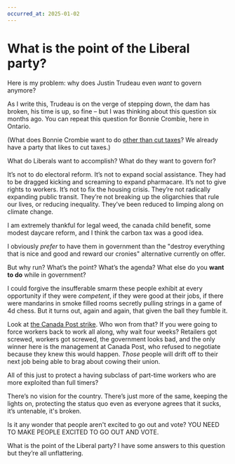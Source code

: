 ```yaml
---
occurred_at: 2025-01-02
---
```


# What is the point of the Liberal party?

Here is my problem: why does Justin Trudeau even _want_ to govern anymore?

As I write this, Trudeau is on the verge of stepping down, the dam has broken, his time is up, so fine – but I was thinking about this question six months ago. You can repeat this question for Bonnie Crombie, here in Ontario.

(What does Bonnie Crombie want to do [other than cut taxes](https://www.thestar.com/politics/provincial/crombies-liberals-pledge-income-tax-breaks-that-they-say-doug-ford-has-failed-to-deliver/article_d014448a-a0f1-11ef-8c77-436b262bf60d.html)? We already have a party that likes to cut taxes.)

What do Liberals want to accomplish? What do they want to govern for?

It’s not to do electoral reform. It’s not to expand social assistance. They had to be dragged kicking and screaming to expand pharmacare. It’s not to give rights to workers. It’s not to fix the housing crisis. They’re not radically expanding public transit. They’re not breaking up the oligarchies that rule our lives, or reducing inequality. They’ve been reduced to limping along on climate change.

I am extremely thankful for legal weed, the canada child benefit, some modest daycare reform, and I think the carbon tax was a good idea.

I obviously _prefer_ to have them in government than the "destroy everything that is nice and good and reward our cronies" alternative currently on offer.

But why run? What’s the point? What’s the agenda? What else do you **want to do** while in government?

I could forgive the insufferable smarm these people exhibit at every opportunity if they were _competent_, if they were good at their jobs, if there were mandarins in smoke filled rooms secretly pulling strings in a game of 4d chess. But it turns out, again and again, that given the ball they fumble it.

Look at [the Canada Post strike](https://www.cbc.ca/news/canada/canada-post-strike-recap-1.7409424). Who won from that? If you were going to force workers back to work all along, why wait four weeks? Retailers got screwed, workers got screwed, the government looks bad, and the only winner here is the management at Canada Post, who refused to negotiate because they knew this would happen. _Those_ people will drift off to their next job being able to brag about cowing their union.

All of this just to protect a having subclass of part-time workers who are more exploited than full timers?

There’s no vision for the country. There’s just more of the same, keeping the lights on, protecting the status quo even as everyone agrees that it sucks, it’s untenable, it's broken.

Is it any wonder that people aren't excited to go out and vote? YOU NEED TO MAKE PEOPLE EXCITED TO GO OUT AND VOTE.

What is the point of the Liberal party? I have some answers to this question but they’re all unflattering.
